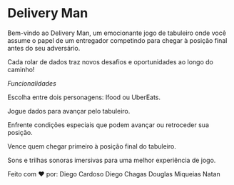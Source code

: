 # Delivery Man

Bem-vindo ao Delivery Man, um emocionante jogo de tabuleiro onde você assume o papel de um entregador competindo para chegar à posição final antes do seu adversário.

Cada rolar de dados traz novos desafios e oportunidades ao longo do caminho!

*Funcionalidades*

Escolha entre dois personagens: Ifood ou UberEats.

Jogue dados para avançar pelo tabuleiro.

Enfrente condições especiais que podem avançar ou retroceder sua posição.

Vence quem chegar primeiro à posição final do tabuleiro.

Sons e trilhas sonoras imersivas para uma melhor experiência de jogo.

Feito com ❤️ por:
Diego Cardoso
Diego Chagas
Douglas Miqueias
Natan
